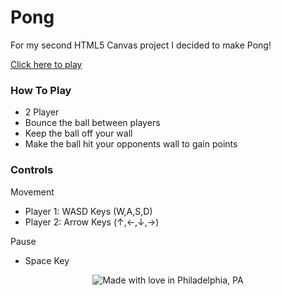# Pong
For my second HTML5 Canvas project I decided to make Pong!

[Click here to play](https://snarr.github.io/pong "Pong")

### How To Play

- 2 Player
- Bounce the ball between players
- Keep the ball off your wall
- Make the ball hit your opponents wall to gain points

### Controls

Movement
- Player 1: WASD Keys (W,A,S,D)
- Player 2: Arrow Keys (↑,←,↓,→)

Pause
- Space Key

<p align="center">
<img src="https://madewithlove.now.sh/us?heart=true&template=for-the-badge&text=Philadelphia%2C+PA" alt="Made with love in Philadelphia, PA">
</p>
